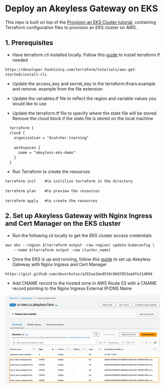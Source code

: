 # Deploy an Akeyless Gateway on EKS

This repo is built on top of the [Provision an EKS Cluster tutorial](https://developer.hashicorp.com/terraform/tutorials/kubernetes/eks), containing
Terraform configuration files to provision an EKS cluster on AWS.

## 1. Prerequisites
- Have terraform cli installed locally. Follow this [guide](https://developer.hashicorp.com/terraform/tutorials/aws-get-started/install-cli) to install terraform if needed
```
https://developer.hashicorp.com/terraform/tutorials/aws-get-started/install-cli
```

- Update the access_key and secret_key in the terraform.tfvars.example and remove .example from the file extension

- Update the variables.tf file to reflect the region and variable values you would like to use

- Update the terraform.tf file to specify where the state file will be stored. Remove the cloud block if the state file is stored on the local machine
```
  terraform {
  cloud {
    organization = "dcatcher-learning"

    workspaces {
      name = "akeyless-eks-demo"
    }
  }
```
- Run Terraform to create the resources
```
terraform init    #to initilize terraform in the directory

terraform plan    #to preview the resources

terraform apply   #to create the resources
```

## 2. Set up Akeyless Gateway with Nginx Ingress and Cert Manager on the EKS cluster
- Run the following cli locally to get the EKS cluster access credentials
```
aws eks --region $(terraform output -raw region) update-kubeconfig \
    --name $(terraform output -raw cluster_name)

```

- Once the EKS is up and running, follow this [guide](https://gist.github.com/devorbitus/a292aa1bed559c9b87053aa0fe21d094) to set up Akeyless Gateway with Nginx Ingress and Cert Manager
```
https://gist.github.com/devorbitus/a292aa1bed559c9b87053aa0fe21d094
```

- Add CNAME record to the hosted zone in AWS Route 53 with a CNAME record pointing to the Nginx Ingress External IP/DNS Name
  
![adding DNS records for the gateway to the hosted zone](./images/dns-records.png)
